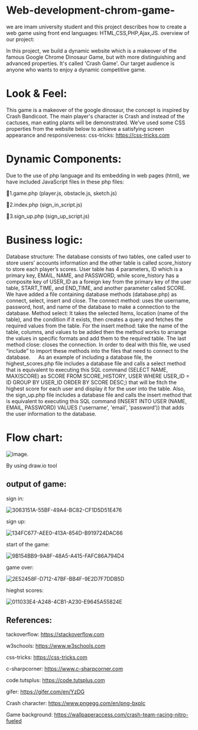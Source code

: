 # Web-development-chrom-game-
we are imam university student and this project describes how to create a web game using front end languages: HTML,CSS,PHP,Ajax,JS.
overview of our project:

In this project, we build a dynamic website which is a makeover of the famous Google Chrome Dinosaur Game, but with more distinguishing and advanced properties. It's called 'Crash Game'. Our target audience is anyone who wants to enjoy a dynamic competitive game.

# Look & Feel:

This game is a makeover of the google dinosaur, the concept is inspired by Crash Bandicoot. The main player's character is Crash and instead of the cactuses, man eating plants will be demonstrated. We’ve used some CSS properties from the website below to achieve a satisfying screen appearance and responsiveness: css-tricks: https://css-tricks.com

# Dynamic Components:

Due to the use of php language and its embedding in web pages (html), we have included JavaScript files in these php files:

1.game.php (player.js, obstacle.js, sketch.js)

2.index.php (sign_in_script.js)

3.sign_up.php (sign_up_script.js)

# Business logic:

Database structure: The database consists of two tables, one called user to store users’ accounts information and the other table is called score_history to store each player’s scores. User table has 4 parameters, ID which is a primary key, EMAIL, NAME, and PASSWORD, while score_history has a composite key of USER_ID as a foreign key from the primary key of the user table, START_TIME, and END_TIME, and another parameter called SCORE. We have added a file containing database methods (database.php) as connect, select, insert and close. The connect method: uses the username, password, host, and name of the database to make a connection to the database. Method select: It takes the selected Items, location (name of the table), and the condition if it exists, then creates a query and fetches the required values from the table. For the insert method: take the name of the table, columns, and values to be added then the method works to arrange the values in specific formats and add them to the required table. The last method close: closes the connection. In order to deal with this file, we used “include” to import these methods into the files that need to connect to the database.   As an example of including a database file, the highest_scores.php file includes a database file and calls a select method that is equivalent to executing this SQL command (SELECT NAME, MAX(SCORE) as SCORE FROM SCORE_HISTORY, USER WHERE USER_ID = ID GROUP BY USER_ID ORDER BY SCORE DESC;) that will be fitch the highest score for each user and display it for the user into the table. Also, the sign_up.php file includes a database file and calls the insert method that is equivalent to executing this SQL command (INSERT INTO USER (NAME, EMAIL, PASSWORD) VALUES ('username', 'email', 'password')) that adds the user information to the database.
# Flow chart:
![image](https://user-images.githubusercontent.com/93717241/167278709-1cd58bf9-cd3c-4ce8-a1be-b72ceea75c53.png).

By using draw.io tool

## output of game:

sign in:

![3063151A-55BF-49A4-BC82-CF1D5D51E476](https://user-images.githubusercontent.com/102873246/167279144-eca6e623-3e49-4ed8-944a-d3ab904ad941.jpeg)

sign up:

![134FC677-AEE0-413A-854D-B919724DAC66](https://user-images.githubusercontent.com/102873246/167279153-fa017d60-262f-4f2c-9262-f93bcd84ad66.jpeg)

start of the game:

![9B154BB9-9A8F-48A5-A415-FAFC86A794D4](https://user-images.githubusercontent.com/102873246/167279175-a281e2b8-e498-4ca4-946d-70639fb105c3.jpeg)


game over:

![2E52458F-D712-47BF-BB4F-9E2D7F7DDB5D](https://user-images.githubusercontent.com/102873246/167279190-46ccae6d-be0f-4391-b9e6-7454173d1664.jpeg)

hieghst scores:

![011033E4-A248-4CB1-A230-E9645A55824E](https://user-images.githubusercontent.com/102873246/167279198-b40fcc16-3e4c-45dc-8de1-f5503da5e09f.jpeg)





## References:
tackoverflow:
https://stackoverflow.com

w3schools:
https://www.w3schools.com

css-tricks:
https://css-tricks.com

c-sharpcorner:
https://www.c-sharpcorner.com

code.tutsplus:
https://code.tutsplus.com

gifer:
https://gifer.com/en/YzDG

Crash character:
https://www.pngegg.com/en/png-bxplc

Game background:
https://wallpaperaccess.com/crash-team-racing-nitro-fueled

